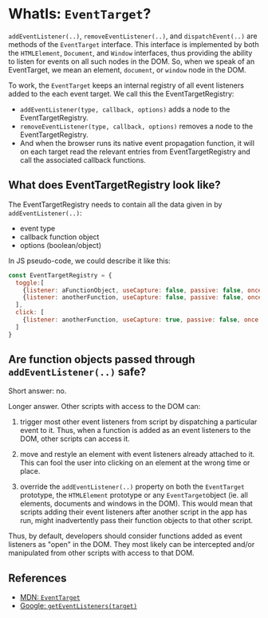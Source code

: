 # WhatIs: `EventTarget`?

`addEventListener(..)`, `removeEventListener(..)`, and `dispatchEvent(..)` are methods of the `EventTarget` interface. This interface is implemented by both the `HTMLElement`, `Document`, and `Window` interfaces, thus providing the ability to listen for events on all such nodes in the DOM. So, when we speak of an EventTarget, we mean an element, `document`, or `window` node in the DOM.

To work, the `EventTarget` keeps an internal registry of all event listeners added to the each event target. We call this the EventTargetRegistry:
 * `addEventListener(type, callback, options)` adds a node to the EventTargetRegistry.
 * `removeEventListener(type, callback, options)` removes a node to the EventTargetRegistry.
 * And when the browser runs its native event propagation function, it will on each target read the relevant entries from EventTargetRegistry and call the associated callback functions.

## What does EventTargetRegistry look like? 
 
The EventTargetRegistry needs to contain all the data given in by `addEventListener(..)`: 
 * event type
 * callback function object
 * options (boolean/object)

In JS pseudo-code, we could describe it like this:
 
```javascript
const EventTargetRegistry = {
  toggle:[
    {listener: aFunctionObject, useCapture: false, passive: false, once: false},
    {listener: anotherFunction, useCapture: false, passive: false, once: false},
  ], 
  click: [
    {listener: anotherFunction, useCapture: true, passive: false, once: false},
  ]
}
```

## Are function objects passed through `addEventListener(..)` safe?

Short answer: no. 

Longer answer. Other scripts with access to the DOM can:

1. trigger most other event listeners from script by dispatching a particular event to it. Thus, when a function is added as an event listeners to the DOM, other scripts can access it.

2. move and restyle an element with event listeners already attached to it. This can fool the user into clicking on an element at the wrong time or place. 

3. override the `addEventListener(..)` property on both the `EventTarget` prototype, the `HTMLElement` prototype or any `EventTarget`object (ie. all elements, documents and windows in the DOM). This would mean that scripts adding their event listeners after another script in the app has run, might inadvertently pass their function objects to that other script.

Thus, by default, developers should consider functions added as event listeners as "open" in the DOM. They most likely can be intercepted and/or manipulated from other scripts with access to that DOM.

## References

 * [MDN: `EventTarget`](https://developer.mozillthea.org/en-US/docs/Web/API/EventTarget)
 * [Google: `getEventListeners(target)`](https://developers.google.com/web/updates/2015/05/get-and-debug-event-listeners)